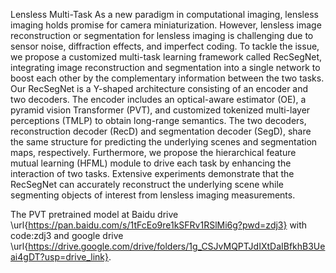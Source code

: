 Lensless Multi-Task
As a new paradigm in computational imaging, lensless imaging holds promise for camera miniaturization. However, lensless image reconstruction or segmentation for lensless imaging is challenging due to sensor noise, diffraction effects, and imperfect coding. To tackle the issue, we propose a customized multi-task learning framework called RecSegNet, integrating image reconstruction and segmentation into a single network to boost each other by the complementary information between the two tasks. Our RecSegNet is a Y-shaped architecture consisting of an encoder and two decoders. The encoder includes an optical-aware estimator (OE), a pyramid vision Transformer (PVT), and customized tokenized multi-layer perceptions (TMLP) to obtain long-range semantics. The two decoders, reconstruction decoder (RecD) and segmentation decoder (SegD), share the same structure for predicting the underlying scenes and segmentation maps, respectively. Furthermore, we propose the hierarchical feature mutual learning (HFML) module to drive each task by enhancing the interaction of two tasks. Extensive experiments demonstrate that the RecSegNet can accurately reconstruct the underlying scene while segmenting objects of interest from lensless imaging measurements.  

The PVT pretrained model at Baidu drive \url{https://pan.baidu.com/s/1tFcEo9re1kSFRv1RSlMi6g?pwd=zdj3} with code:zdj3 and google drive \url{https://drive.google.com/drive/folders/1g_CSJvMQPTJdIXtDaIBfkhB3Ueai4gDT?usp=drive_link}.
